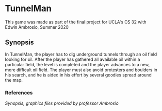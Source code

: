 # TunnelMan
This game was made as part of the final project for UCLA's CS 32 with Edwin Ambrosio, Summer 2020

## Synopsis
In TunnelMan, the player has to dig underground tunnels through an oil field looking for oil. After the player has gathered all available oil within a particular field, the level is completed and the player advances to a new, more difficult oil field. The player must also avoid protesters and boulders in his search, and he is aided in his effort by several goodies spread around the map.


### References
*Synopsis, graphics files provided by professor Ambrosio*
